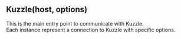 ## Kuzzle(host, options)

This is the main entry point to communicate with Kuzzle.  
Each instance represent a connection to Kuzzle with specific options.
